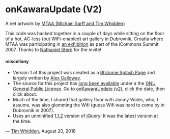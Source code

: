 # onKawaraUpdate (V2)

A net artwork by [MTAA (Michael Sarff and Tim Whidden)](http://mtaa.net)

This code was hacked together in a couple of days while sitting on the floor of a hot, AC-less (but WiFi-enabled) art gallery in Dubrovnik, Croatia where MTAA was participating in [an exhibition](http://rhizome.org/community/39809/) as part of the iCommons Summit 2007. Thanks to [Nathaniel Stern](http://nathanielstern.com/) for the invite!

#### miscellany

* Version 1 of this project was created as a [Rhizome Splash Page](http://archive.rhizome.org/exhibition/splashback/24_mtaa.php) and largely written by [Alex Galloway](http://cultureandcommunication.org/galloway/). 
* The source for this project has [long been available](http://www.mteww.com/update/onkawara/oku_source.zip) under a the [GNU General Public License](http://www.gnu.org/licenses/gpl-2.0.html). Go to [onKawaraUpdate (v2)](http://www.mteww.com/update/onkawara/), click the date, then click about.
* Much of the time, I shared that gallery floor with Jimmy Wales, who, I assume, was also glomming the Wifi (guess Wifi was hard to come by in Dubrovnik in 2007).
* Uses an unminified [1.1.2](http://blog.jquery.com/2007/02/27/jquery-112/) version of jQuery! It was the latest version at the time.

&mdash; <a href="https://github.com/twhid/" rel="author">Tim Whidden</a>, August 20, 2016
